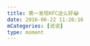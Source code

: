 ```yaml
---
title: 第一发现KFC这么好😂
date: 2016-06-22 11:26:16
mCategories: [说说]
type: moment
---
```


<div id="pics-20160622112616"></div>

<script>
var data = [
    {"link": "2016-06-22_000002.jpeg", "type": "shuoshuo"}
];
picsRender(data, "pics-20160622112616");
</script>
